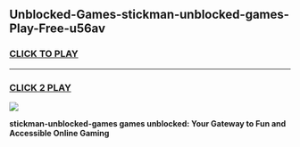
## Unblocked-Games-stickman-unblocked-games-Play-Free-u56av
<h3>
<a href="https://premium76.site?title=stickman-unblocked-games&ref=17A">CLICK TO PLAY</a></h3>
<hr>

<h3>
<a href="https://premium76.site?title=stickman-unblocked-games&ref=17A">CLICK 2 PLAY</a>
  
</h3>

<a href="https://premium76.site?title=stickman-unblocked-games&ref=17A"><img src="https://clearcache.store/games.png"></a>


**stickman-unblocked-games games unblocked: Your Gateway to Fun and Accessible Online Gaming**
